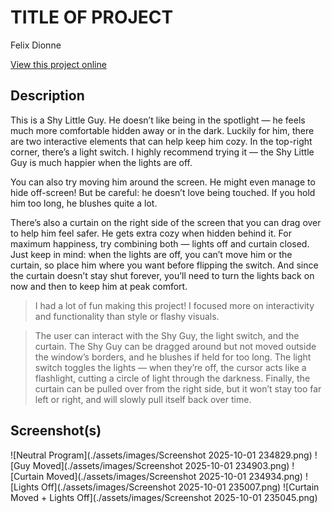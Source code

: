 # TITLE OF PROJECT

Felix Dionne

[View this project online](http://127.0.0.1:5501/template-p5-project/)

## Description

This is a Shy Little Guy. He doesn’t like being in the spotlight — he feels much more comfortable hidden away or in the dark.
Luckily for him, there are two interactive elements that can help keep him cozy. In the top-right corner, there’s a light switch. I highly recommend trying it — the Shy Little Guy is much happier when the lights are off.

You can also try moving him around the screen. He might even manage to hide off-screen! But be careful: he doesn’t love being touched. If you hold him too long, he blushes quite a lot.

There’s also a curtain on the right side of the screen that you can drag over to help him feel safer. He gets extra cozy when hidden behind it. For maximum happiness, try combining both — lights off and curtain closed. Just keep in mind: when the lights are off, you can’t move him or the curtain, so place him where you want before flipping the switch. And since the curtain doesn’t stay shut forever, you’ll need to turn the lights back on now and then to keep him at peak comfort.

> I had a lot of fun making this project! I focused more on interactivity and functionality than style or flashy visuals.

> The user can interact with the Shy Guy, the light switch, and the curtain. The Shy Guy can be dragged around but not moved outside the window’s borders, and he blushes if held for too long. The light switch toggles the lights — when they’re off, the cursor acts like a flashlight, cutting a circle of light through the darkness. Finally, the curtain can be pulled over from the right side, but it won’t stay too far left or right, and will slowly pull itself back over time.

## Screenshot(s)
![Neutral Program](./assets/images/Screenshot 2025-10-01 234829.png)
![Guy Moved](./assets/images/Screenshot 2025-10-01 234903.png)
![Curtain Moved](./assets/images/Screenshot 2025-10-01 234934.png)
![Lights Off](./assets/images/Screenshot 2025-10-01 235007.png)
![Curtain Moved + Lights Off](./assets/images/Screenshot 2025-10-01 235045.png)
